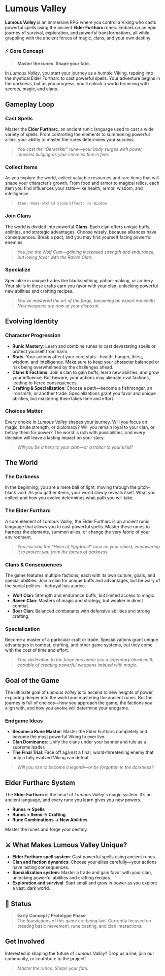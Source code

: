 # Lumous Valley

**Lumous Valley** is an immersive RPG where you control a Viking who casts powerful spells using the ancient **Elder Furtharc** runes. Embark on an epic journey of survival, exploration, and powerful transformations, all while grappling with the ancient forces of magic, clans, and your own destiny.

### ⚡ Core Concept

> **Master the runes. Shape your fate.**

In *Lumous Valley*, you start your journey as a humble Viking, tapping into the mystical Elder Furtharc to cast powerful spells. Your adventure begins in the darkness, but as you progress, you’ll unlock a world brimming with secrets, magic, and clans.

## Gameplay Loop

### Cast Spells

Master the **Elder Furtharc**, an ancient runic language used to cast a wide variety of spells. From controlling the elements to summoning powerful allies, your ability to master the runes determines your success.

> *You cast the “Berserker” rune—your body surges with power, muscles bulging as your enemies flee in fear.*

### Collect Items

As you explore the world, collect valuable resources and rare items that will shape your character’s growth. From food and armor to magical relics, each item you find influences your stats—like health, armor, wisdom, and intelligence.

> `Item: Rune-etched Stone`
> `Effect: +2 Wisdom`

### Join Clans

The world is divided into powerful **Clans**. Each clan offers unique buffs, abilities, and strategic advantages. Choose wisely, because alliances have consequences. Break a pact, and you may find yourself facing powerful enemies.

> *You join the Wolf Clan—gaining increased strength and endurance, but losing favor with the Raven Clan.*

### Specialize

Specialize in unique trades like blacksmithing, potion-making, or archery. Your skills in these crafts earn you favor with your clan, unlocking powerful new abilities and crafting recipes.

> *You’ve mastered the art of the forge, becoming an expert ironsmith. New weapons are now at your disposal.*

## Evolving Identity

### Character Progression

- **Runic Mastery**: Learn and combine runes to cast devastating spells or protect yourself from harm.
- **Stats**: Your actions affect your core stats—health, hunger, thirst, wisdom, and intelligence. Make sure to keep your character balanced or risk being overwhelmed by the challenges ahead.
- **Clans & Factions**: Join a clan to gain buffs, learn new abilities, and grow your influence. But beware, your actions may alienate rival factions, leading to fierce consequences.
- **Crafting & Specialization**: Choose a path—become a fishmonger, an ironsmith, or another trade. Specializations grant you favor and unique abilities, but mastering them takes time and effort.

### **Choices Matter**

Every choice in *Lumous Valley* shapes your journey. Will you focus on magic, brute strength, or diplomacy? Will you remain loyal to your clan, or betray them for power? The world is rich with possibilities, and every decision will leave a lasting impact on your story.

> _Will you be a hero to your clan—or a traitor to your kind?_

## The World

### The Darkness

In the beginning, you are a mere ball of light, moving through the pitch-black void. As you gather items, your world slowly reveals itself. What you collect and how you evolve determines what path you will take.

### The Elder Furtharc

A core element of *Lumous Valley*, the Elder Furtharc is an ancient runic language that allows you to cast powerful spells. Master these runes to harness the elements, summon allies, or change the very fabric of your environment.

> *You inscribe the “Helm of Yggdrasil” rune on your shield, empowering it to protect you from the forces of darkness.*

### Clans & Consequences

The game features multiple factions, each with its own culture, goals, and special abilities. Join a clan for unique buffs and advantages, but be wary of the social politics—betrayal has a price.

- **Wolf Clan**: Strength and endurance buffs, but limited access to magic.
- **Raven Clan**: Masters of magic and strategy, but weaker in direct combat.
- **Boar Clan**: Balanced combatants with defensive abilities and strong crafting.

### Specialization

Become a master of a particular craft or trade. Specializations grant unique advantages in combat, crafting, and other game systems, but they come with the cost of time and effort.

> *Your dedication to the forge has made you a legendary blacksmith, capable of creating powerful weapons imbued with magic.*

## Goal of the Game

The ultimate goal of *Lumous Valley* is to ascend to new heights of power, exploring deeper into the world and mastering the ancient runes. But the journey is full of choices—how you approach the game, the factions you align with, and how you evolve will determine your endgame.

### Endgame Ideas

- **Become a Rune Master**: Master the Elder Furtharc completely and become the most powerful Viking to ever live.
- **Clan Dominance**: Unify the clans under your banner and rule as a supreme leader.
- **The Final Trial**: Face off against a final, world-threatening enemy that only a fully evolved Viking can defeat.

> _Will you rise to become a legend—or be forgotten in the darkness?_

## Elder Furtharc System

The **Elder Furtharc** is the heart of *Lumous Valley*'s magic system. It’s an ancient language, and every rune you learn gives you new powers.

- **Runes → Spells**
- **Runes + Items → Crafting**
- **Rune Combinations → New Abilities**

Master the runes and forge your destiny.

## ⚔️ What Makes Lumous Valley Unique?

- **Elder Furtharc spell system**: Cast powerful spells using ancient runes.
- **Clan and faction dynamics**: Choose your allies carefully—your actions have lasting consequences.
- **Specialization system**: Master a trade and gain favor with your clan, unlocking powerful abilities and crafting recipes.
- **Exploration and survival**: Start small and grow in power as you explore a vast, dark world.

## 🚧 Status

> **Early Concept / Prototype Phase**  
The foundations of this game are being laid. Currently focused on creating basic movement, rune casting, and clan interactions.

## Get Involved

Interested in shaping the future of *Lumous Valley*? Drop us a line, join our community, or contribute to the project!

> _Master the runes. Shape your fate._

